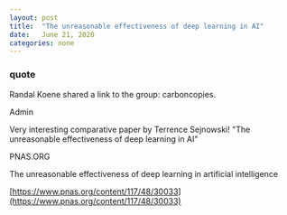 ```yaml
---
layout: post
title:  "The unreasonable effectiveness of deep learning in AI"
date:   June 21, 2020
categories: none
---
```


### quote 

Randal Koene shared a link to the group: carboncopies.


Admin

Very interesting comparative paper by Terrence Sejnowski! "The unreasonable effectiveness of deep learning in AI" 






PNAS.ORG

The unreasonable effectiveness of deep learning in artificial intelligence



[https://www.pnas.org/content/117/48/30033](https://www.pnas.org/content/117/48/30033)



 


